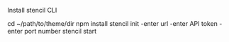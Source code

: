 Install stencil CLI

cd ~/path/to/theme/dir
npm install
stencil init
-enter url
-enter API token
-enter port number
stencil start